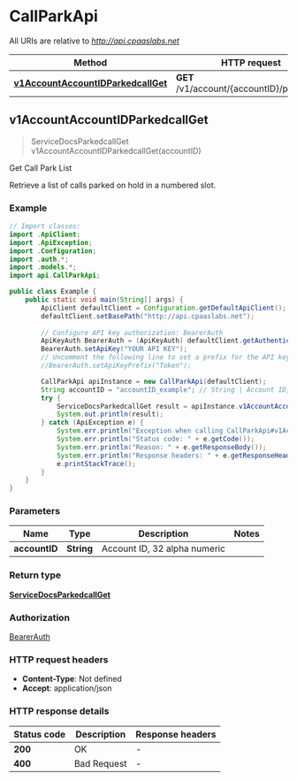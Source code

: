 # CallParkApi

All URIs are relative to *http://api.cpaaslabs.net*

| Method | HTTP request | Description |
|------------- | ------------- | -------------|
| [**v1AccountAccountIDParkedcallGet**](CallParkApi.md#v1AccountAccountIDParkedcallGet) | **GET** /v1/account/{accountID}/parkedcall | Get Call Park List |



## v1AccountAccountIDParkedcallGet

> ServiceDocsParkedcallGet v1AccountAccountIDParkedcallGet(accountID)

Get Call Park List

Retrieve a list of calls parked on hold in a numbered slot.

### Example

```java
// Import classes:
import .ApiClient;
import .ApiException;
import .Configuration;
import .auth.*;
import .models.*;
import api.CallParkApi;

public class Example {
    public static void main(String[] args) {
        ApiClient defaultClient = Configuration.getDefaultApiClient();
        defaultClient.setBasePath("http://api.cpaaslabs.net");
        
        // Configure API key authorization: BearerAuth
        ApiKeyAuth BearerAuth = (ApiKeyAuth) defaultClient.getAuthentication("BearerAuth");
        BearerAuth.setApiKey("YOUR API KEY");
        // Uncomment the following line to set a prefix for the API key, e.g. "Token" (defaults to null)
        //BearerAuth.setApiKeyPrefix("Token");

        CallParkApi apiInstance = new CallParkApi(defaultClient);
        String accountID = "accountID_example"; // String | Account ID, 32 alpha numeric
        try {
            ServiceDocsParkedcallGet result = apiInstance.v1AccountAccountIDParkedcallGet(accountID);
            System.out.println(result);
        } catch (ApiException e) {
            System.err.println("Exception when calling CallParkApi#v1AccountAccountIDParkedcallGet");
            System.err.println("Status code: " + e.getCode());
            System.err.println("Reason: " + e.getResponseBody());
            System.err.println("Response headers: " + e.getResponseHeaders());
            e.printStackTrace();
        }
    }
}
```

### Parameters


| Name | Type | Description  | Notes |
|------------- | ------------- | ------------- | -------------|
| **accountID** | **String**| Account ID, 32 alpha numeric | |

### Return type

[**ServiceDocsParkedcallGet**](ServiceDocsParkedcallGet.md)

### Authorization

[BearerAuth](../README.md#BearerAuth)

### HTTP request headers

- **Content-Type**: Not defined
- **Accept**: application/json


### HTTP response details
| Status code | Description | Response headers |
|-------------|-------------|------------------|
| **200** | OK |  -  |
| **400** | Bad Request |  -  |

